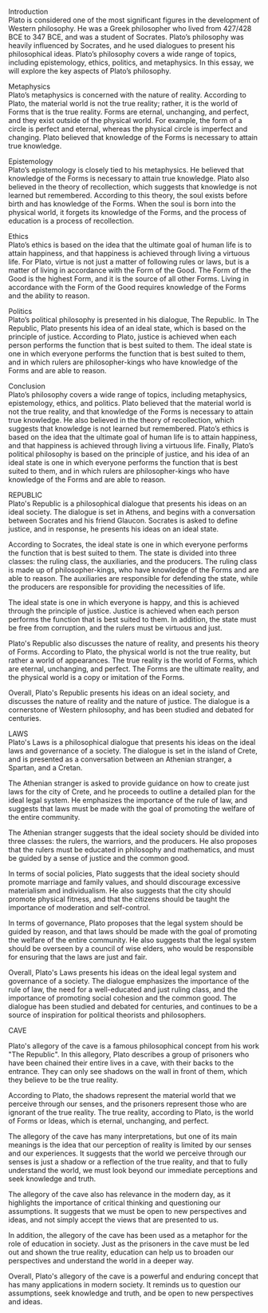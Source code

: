 Introduction  
Plato is considered one of the most significant figures in the development of Western philosophy. He was a Greek philosopher who lived from 427/428 BCE to 347 BCE, and was a student of Socrates. Plato’s philosophy was heavily influenced by Socrates, and he used dialogues to present his philosophical ideas. Plato’s philosophy covers a wide range of topics, including epistemology, ethics, politics, and metaphysics. In this essay, we will explore the key aspects of Plato’s philosophy.

Metaphysics  
Plato’s metaphysics is concerned with the nature of reality. According to Plato, the material world is not the true reality; rather, it is the world of Forms that is the true reality. Forms are eternal, unchanging, and perfect, and they exist outside of the physical world. For example, the form of a circle is perfect and eternal, whereas the physical circle is imperfect and changing. Plato believed that knowledge of the Forms is necessary to attain true knowledge.

Epistemology  
Plato’s epistemology is closely tied to his metaphysics. He believed that knowledge of the Forms is necessary to attain true knowledge. Plato also believed in the theory of recollection, which suggests that knowledge is not learned but remembered. According to this theory, the soul exists before birth and has knowledge of the Forms. When the soul is born into the physical world, it forgets its knowledge of the Forms, and the process of education is a process of recollection.

Ethics  
Plato’s ethics is based on the idea that the ultimate goal of human life is to attain happiness, and that happiness is achieved through living a virtuous life. For Plato, virtue is not just a matter of following rules or laws, but is a matter of living in accordance with the Form of the Good. The Form of the Good is the highest Form, and it is the source of all other Forms. Living in accordance with the Form of the Good requires knowledge of the Forms and the ability to reason.

Politics  
Plato’s political philosophy is presented in his dialogue, The Republic. In The Republic, Plato presents his idea of an ideal state, which is based on the principle of justice. According to Plato, justice is achieved when each person performs the function that is best suited to them. The ideal state is one in which everyone performs the function that is best suited to them, and in which rulers are philosopher-kings who have knowledge of the Forms and are able to reason.

Conclusion  
Plato’s philosophy covers a wide range of topics, including metaphysics, epistemology, ethics, and politics. Plato believed that the material world is not the true reality, and that knowledge of the Forms is necessary to attain true knowledge. He also believed in the theory of recollection, which suggests that knowledge is not learned but remembered. Plato’s ethics is based on the idea that the ultimate goal of human life is to attain happiness, and that happiness is achieved through living a virtuous life. Finally, Plato’s political philosophy is based on the principle of justice, and his idea of an ideal state is one in which everyone performs the function that is best suited to them, and in which rulers are philosopher-kings who have knowledge of the Forms and are able to reason.

REPUBLIC  
Plato's Republic is a philosophical dialogue that presents his ideas on an ideal society. The dialogue is set in Athens, and begins with a conversation between Socrates and his friend Glaucon. Socrates is asked to define justice, and in response, he presents his ideas on an ideal state.

According to Socrates, the ideal state is one in which everyone performs the function that is best suited to them. The state is divided into three classes: the ruling class, the auxiliaries, and the producers. The ruling class is made up of philosopher-kings, who have knowledge of the Forms and are able to reason. The auxiliaries are responsible for defending the state, while the producers are responsible for providing the necessities of life.

The ideal state is one in which everyone is happy, and this is achieved through the principle of justice. Justice is achieved when each person performs the function that is best suited to them. In addition, the state must be free from corruption, and the rulers must be virtuous and just.

Plato's Republic also discusses the nature of reality, and presents his theory of Forms. According to Plato, the physical world is not the true reality, but rather a world of appearances. The true reality is the world of Forms, which are eternal, unchanging, and perfect. The Forms are the ultimate reality, and the physical world is a copy or imitation of the Forms.

Overall, Plato's Republic presents his ideas on an ideal society, and discusses the nature of reality and the nature of justice. The dialogue is a cornerstone of Western philosophy, and has been studied and debated for centuries.

LAWS  
Plato's Laws is a philosophical dialogue that presents his ideas on the ideal laws and governance of a society. The dialogue is set in the island of Crete, and is presented as a conversation between an Athenian stranger, a Spartan, and a Cretan.

The Athenian stranger is asked to provide guidance on how to create just laws for the city of Crete, and he proceeds to outline a detailed plan for the ideal legal system. He emphasizes the importance of the rule of law, and suggests that laws must be made with the goal of promoting the welfare of the entire community.

The Athenian stranger suggests that the ideal society should be divided into three classes: the rulers, the warriors, and the producers. He also proposes that the rulers must be educated in philosophy and mathematics, and must be guided by a sense of justice and the common good.

In terms of social policies, Plato suggests that the ideal society should promote marriage and family values, and should discourage excessive materialism and individualism. He also suggests that the city should promote physical fitness, and that the citizens should be taught the importance of moderation and self-control.

In terms of governance, Plato proposes that the legal system should be guided by reason, and that laws should be made with the goal of promoting the welfare of the entire community. He also suggests that the legal system should be overseen by a council of wise elders, who would be responsible for ensuring that the laws are just and fair.

Overall, Plato's Laws presents his ideas on the ideal legal system and governance of a society. The dialogue emphasizes the importance of the rule of law, the need for a well-educated and just ruling class, and the importance of promoting social cohesion and the common good. The dialogue has been studied and debated for centuries, and continues to be a source of inspiration for political theorists and philosophers.

CAVE

Plato's allegory of the cave is a famous philosophical concept from his work "The Republic". In this allegory, Plato describes a group of prisoners who have been chained their entire lives in a cave, with their backs to the entrance. They can only see shadows on the wall in front of them, which they believe to be the true reality.

According to Plato, the shadows represent the material world that we perceive through our senses, and the prisoners represent those who are ignorant of the true reality. The true reality, according to Plato, is the world of Forms or Ideas, which is eternal, unchanging, and perfect.

The allegory of the cave has many interpretations, but one of its main meanings is the idea that our perception of reality is limited by our senses and our experiences. It suggests that the world we perceive through our senses is just a shadow or a reflection of the true reality, and that to fully understand the world, we must look beyond our immediate perceptions and seek knowledge and truth.

The allegory of the cave also has relevance in the modern day, as it highlights the importance of critical thinking and questioning our assumptions. It suggests that we must be open to new perspectives and ideas, and not simply accept the views that are presented to us.

In addition, the allegory of the cave has been used as a metaphor for the role of education in society. Just as the prisoners in the cave must be led out and shown the true reality, education can help us to broaden our perspectives and understand the world in a deeper way.

Overall, Plato's allegory of the cave is a powerful and enduring concept that has many applications in modern society. It reminds us to question our assumptions, seek knowledge and truth, and be open to new perspectives and ideas.

